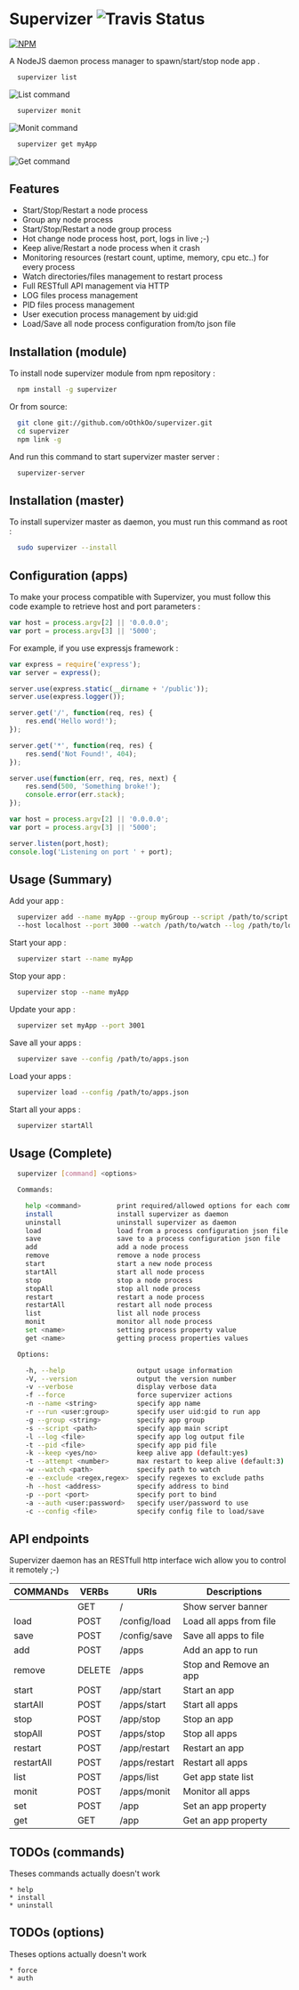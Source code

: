 Supervizer ![Travis Status](https://travis-ci.org/oOthkOo/supervizer.png)
========================
[![NPM](https://nodei.co/npm/supervizer.png?downloads=true)](https://nodei.co/npm/supervizer/)

A NodeJS daemon process manager to spawn/start/stop node app .

``` sh
  supervizer list
```
![List command](https://raw.github.com/oOthkOo/supervizer/master/screenshots/supervizer-list.png)
``` sh
  supervizer monit
```
![Monit command](https://raw.github.com/oOthkOo/supervizer/master/screenshots/supervizer-monit.png)
``` sh
  supervizer get myApp
```
![Get command](https://raw.github.com/oOthkOo/supervizer/master/screenshots/supervizer-get.png)

Features
-----
 * Start/Stop/Restart a node process
 * Group any node process
 * Start/Stop/Restart a node group process
 * Hot change node process host, port, logs in live ;-)
 * Keep alive/Restart a node process when it crash
 * Monitoring resources (restart count, uptime, memory, cpu etc..) for every process
 * Watch directories/files management to restart process
 * Full RESTfull API management via HTTP
 * LOG files process management
 * PID files process management
 * User execution process management by uid:gid
 * Load/Save all node process configuration from/to json file
 
Installation (module)
-----
To install node supervizer module from npm repository :
``` sh
  npm install -g supervizer
```
Or from source:
``` sh
  git clone git://github.com/oOthkOo/supervizer.git 
  cd supervizer
  npm link -g
```
And run this command to start supervizer master server :

``` sh
  supervizer-server
```
Installation (master)
-----
To install supervizer master as daemon, you must run this command as root :
``` sh
  sudo supervizer --install
```
Configuration (apps)
-----
To make your process compatible with Supervizer, you must follow this code example to retrieve host and port parameters :
``` js
var host = process.argv[2] || '0.0.0.0';
var port = process.argv[3] || '5000';
```
For example, if you use expressjs framework :
``` js
var express = require('express');
var server = express();

server.use(express.static(__dirname + '/public'));
server.use(express.logger());

server.get('/', function(req, res) {  	
	res.end('Hello word!');
});

server.get('*', function(req, res) {
  	res.send('Not Found!', 404);
});

server.use(function(err, req, res, next) {  	
  	res.send(500, 'Something broke!');
	console.error(err.stack);
});

var host = process.argv[2] || '0.0.0.0';
var port = process.argv[3] || '5000';

server.listen(port,host);
console.log('Listening on port ' + port);
```
Usage (Summary)
-----
Add your app :
``` sh
  supervizer add --name myApp --group myGroup --script /path/to/script.js 
  --host localhost --port 3000 --watch /path/to/watch --log /path/to/logfile.log
```
Start your app :
``` sh
  supervizer start --name myApp
```
Stop your app :
``` sh
  supervizer stop --name myApp
```
Update your app :
``` sh
  supervizer set myApp --port 3001
```
Save all your apps :
``` sh
  supervizer save --config /path/to/apps.json
```
Load your apps :
``` sh
  supervizer load --config /path/to/apps.json
```
Start all your apps :
``` sh
  supervizer startAll  
```
Usage (Complete)
-----
``` sh
  supervizer [command] <options>

  Commands:

    help <command>         print required/allowed options for each command.
    install                install supervizer as daemon
    uninstall              uninstall supervizer as daemon
    load                   load from a process configuration json file
    save                   save to a process configuration json file
    add                    add a node process
    remove                 remove a node process
    start                  start a new node process
    startAll               start all node process
    stop                   stop a node process
    stopAll                stop all node process
    restart                restart a node process
    restartAll             restart all node process
    list                   list all node process
    monit                  monitor all node process
    set <name>             setting process property value
    get <name>             getting process properties values

  Options:

    -h, --help                  output usage information
    -V, --version               output the version number
    -v --verbose                display verbose data
    -f --force                  force supervizer actions
    -n --name <string>          specify app name
    -r --run <user:group>       specify user uid:gid to run app
    -g --group <string>         specify app group
    -s --script <path>          specify app main script
    -l --log <file>             specify app log output file
    -t --pid <file>             specify app pid file
    -k --keep <yes/no>          keep alive app (default:yes)
    -t --attempt <number>       max restart to keep alive (default:3)
    -w --watch <path>           specify path to watch
    -e --exclude <regex,regex>  specify regexes to exclude paths
    -h --host <address>         specify address to bind
    -p --port <port>            specify port to bind
    -a --auth <user:password>   specify user/password to use
    -c --config <file>          specify config file to load/save
```

API endpoints
-----
Supervizer daemon has an RESTfull http interface wich allow you to control it remotely ;-)

| COMMANDs        | VERBs       | URIs            | Descriptions                      |
| ----------------|-------------|-----------------|-----------------------------------|   						
|				          | GET   		  | /		            | Show server banner                |
| load		        |	POST	 	    | /config/load		| Load all apps from file           |
| save		        |	POST	    	| /config/save		| Save all apps to file             |
| add		          |	POST		    | /apps				    | Add an app to run                 |
| remove	        |	DELETE	    |	/apps				    | Stop and Remove an app            |
| start		        | POST		    | /app/start			| Start an app                      |
| startAll        |	POST		    | /apps/start		  | Start all apps                    |
| stop            |	POST		    | /app/stop		    | Stop an app                       |
| stopAll		      | POST		    | /apps/stop			| Stop all apps                     |
| restart		      | POST	     	| /app/restart	  | Restart an app                    |
| restartAll	    | POST	    	| /apps/restart	  | Restart all apps                  |
| list			      | POST	    	| /apps/list		  |	Get app state list                |
| monit		        | POST		    | /apps/monit     |	Monitor all apps                  |
| set			        | POST		    | /app			      |	Set an app property		            |	
| get			        | GET		    | /app			      |	Get an app property

TODOs (commands)
-----
Theses commands actually doesn't work
     
    * help
    * install
    * uninstall
	
 TODOs (options)
-----
Theses options actually doesn't work
	
	* force
	* auth
	

